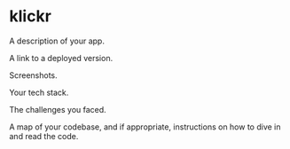 klickr
======

A description of your app.

A link to a deployed version.

Screenshots.

Your tech stack.

The challenges you faced.

A map of your codebase, and if appropriate, instructions on how to dive in and read the code.
